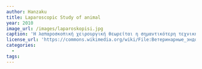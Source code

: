 ```yaml
---
author: Hanzaku
title: Laparoscopic Study of animal
year: 2010
image_url: /images/laparoskopisi.jpg
caption: 'Η λαπαροσκοπική χειρουργική θεωρείται η σημαντικότερη τεχνική της γενικής χειρουργικής που αναπτύχθηκε κυρίως τη δεκαετία του 1990 με τη χρήση οπτικών ινών και της τεχνολογίας βίντεο. Αυτή η τεχνική ουσιαστικά άνοιξε το δρόμο για τη ρομποτική χειρουργική, μια σύγχρονή αντιμετώπιση διαφόρων χειρουργικών επεμβάσεων. Στη συγκεκριμένη φωτογραφία, με τη βοήθεια του υπολογιστή και αυτή της τεχνικής, μελετάται ένα ζωάκι στα πλαίσια της μαθησιακής διαδικασίας.'
license_url: 'https://commons.wikimedia.org/wiki/File:Ветеринарные_эндоскописты.JPG' 
categories:
  - 
tags:
---
```

